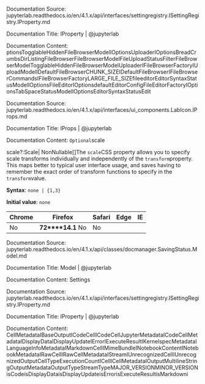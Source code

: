 Documentation Source:
jupyterlab.readthedocs.io/en/4.1.x/api/interfaces/settingregistry.ISettingRegistry.IProperty.md

Documentation Title:
IProperty | @jupyterlab

Documentation Content:
ptionsTogglableHiddenFileBrowserModelIOptionsUploaderIOptionsBreadCrumbsDirListingFileBrowserFileBrowserModelFileUploadStatusFilterFileBrowserModelTogglableHiddenFileBrowserModelUploaderIFileBrowserFactoryIUploadModelIDefaultFileBrowserCHUNK\_SIZEIDefaultFileBrowserIFileBrowserCommandsIFileBrowserFactoryLARGE\_FILE\_SIZEfileeditorEditorSyntaxStatusModelIOptionsFileEditorIOptionsdefaultEditorConfigFileEditorFactoryIOptionsTabSpaceStatusModelIOptionsEditorSyntaxStatusEdit



Documentation Source:
jupyterlab.readthedocs.io/en/4.1.x/api/interfaces/ui_components.LabIcon.IProps.md

Documentation Title:
IProps | @jupyterlab

Documentation Content:
`Optional`scale

scale?:Scale| NonNullable[]The `scale`CSS property allows you to specify scale transforms individually and independently of the `transform`property. This maps better to typical user interface usage, and saves having to remember the exact order of transform functions to specify in the `transform`value.

**Syntax**: `none | {1,3}`

**Initial value**: `none`



| Chrome | Firefox | Safari | Edge | IE |
| --- | --- | --- | --- | --- |
| No |**72****14.1** No | No |



Documentation Source:
jupyterlab.readthedocs.io/en/4.1.x/api/classes/docmanager.SavingStatus.Model.md

Documentation Title:
Model | @jupyterlab

Documentation Content:
Settings



Documentation Source:
jupyterlab.readthedocs.io/en/4.1.x/api/interfaces/settingregistry.ISettingRegistry.IProperty.md

Documentation Title:
IProperty | @jupyterlab

Documentation Content:
CellMetadataIBaseOutputICodeCellICodeCellJupyterMetadataICodeCellMetadataIDisplayDataIDisplayUpdateIErrorIExecuteResultIKernelspecMetadataILanguageInfoMetadataIMarkdownCellIMimeBundleINotebookContentINotebookMetadataIRawCellIRawCellMetadataIStreamIUnrecognizedCellIUnrecognizedOutputCellTypeExecutionCountICellICellMetadataIOutputMultilineStringOutputMetadataOutputTypeStreamTypeMAJOR\_VERSIONMINOR\_VERSIONisCodeisDisplayDataisDisplayUpdateisErrorisExecuteResultisMarkdowni




